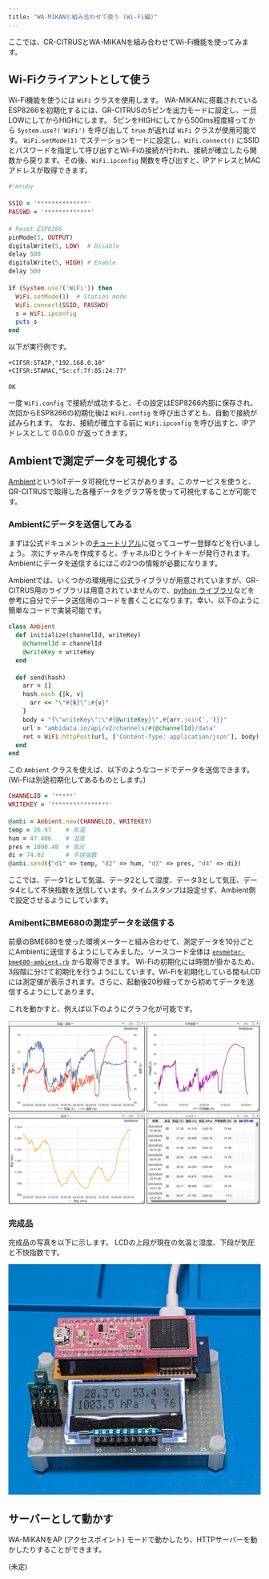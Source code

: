 ```yaml
---
title: "WA-MIKANと組み合わせて使う (Wi-Fi編)"
---
```


ここでは、CR-CITRUSとWA-MIKANを組み合わせてWi-Fi機能を使ってみます。


## Wi-Fiクライアントとして使う

Wi-Fi機能を使うには `WiFi` クラスを使用します。
WA-MIKANに搭載されているESP8266を初期化するには、GR-CITRUSの5ピンを出力モードに設定し、一旦LOWにしてからHIGHにします。
5ピンをHIGHにしてから500ms程度経ってから `System.use?('WiFi')` を呼び出して `true` が返れば `WiFi` クラスが使用可能です。
`WiFi.setMode(1)` でステーションモードに設定し、`WiFi.connect()` にSSIDとパスワードを指定して呼び出すとWi-Fiの接続が行われ、接続が確立したら関数から戻ります。その後、`WiFi.ipconfig` 関数を呼び出すと、IPアドレスとMACアドレスが取得できます。

```ruby
#!mruby

SSID = '**************'
PASSWD = '*************'

# Reset ESP8266
pinMode(5, OUTPUT)
digitalWrite(5, LOW)  # Disable
delay 500
digitalWrite(5, HIGH) # Enable
delay 500

if (System.use?('WiFi')) then
  WiFi.setMode(1)  # Station mode
  WiFi.connect(SSID, PASSWD)
  s = WiFi.ipconfig
  puts s
end
```

以下が実行例です。

```
+CIFSR:STAIP,"192.168.0.10"
+CIFSR:STAMAC,"5c:cf:7f:85:24:77"

OK
```

一度 `WiFi.config` で接続が成功すると、その設定はESP8266内部に保存され、次回からESP8266の初期化後は `WiFi.config` を呼び出さずとも、自動で接続が試みられます。
なお、接続が確立する前に `WiFi.ipconfig` を呼び出すと、IPアドレスとして 0.0.0.0 が返ってきます。


## Ambientで測定データを可視化する

[Ambient](https://ambidata.io/)というIoTデータ可視化サービスがあります。このサービスを使うと、GR-CITRUSで取得した各種データをグラフ等を使って可視化することが可能です。


### Ambientにデータを送信してみる

まずは公式ドキュメントの[チュートリアル](https://ambidata.io/docs/)に従ってユーザー登録などを行いましょう。
次にチャネルを作成すると、チャネルIDとライトキーが発行されます。Ambientにデータを送信するにはこの2つの情報が必要になります。

Ambientでは、いくつかの環境用に公式ライブラリが用意されていますが、GR-CITRUS用のライブラリは用意されていませんので、[python ライブラリ](https://github.com/AmbientDataInc/ambient-python-lib)などを参考に自分でデータ送信用のコードを書くことになります。幸い、以下のように簡単なコードで実装可能です。

```ruby
class Ambient
  def initialize(channelId, writeKey)
    @channelId = channelId
    @writeKey = writeKey
  end

  def send(hash)
    arr = []
    hash.each {|k, v|
      arr << "\"#{k}\":#{v}"
    }
    body = "{\"writeKey\":\"#{@writeKey}\",#{arr.join(',')}}"
    url = "ambidata.io/api/v2/channels/#{@channelId}/data"
    ret = WiFi.httpPost(url, ['Content-Type: application/json'], body)
  end
end
```

この `Ambient` クラスを使えば、以下のようなコードでデータを送信できます。(Wi-Fiは別途初期化してあるものとします。)

```ruby
CHANNELID = '*****'
WRITEKEY = '****************'

@ambi = Ambient.new(CHANNELID, WRITEKEY)
temp = 26.97    # 気温
hum = 47.406    # 湿度
pres = 1000.48  # 気圧
di = 74.02      # 不快指数
@ambi.send({"d1" => temp, "d2" => hum, "d3" => pres, "d4" => di})
```

ここでは、データ1として気温、データ2として湿度、データ3として気圧、データ4として不快指数を送信しています。タイムスタンプは設定せず、Ambient側で設定させるようにしています。


### AmibentにBME680の測定データを送信する

前章のBME680を使った環境メーターと組み合わせて、測定データを10分ごとにAmbientに送信するようにしてみました。ソースコード全体は [`envmeter-bme680-ambient.rb`](https://github.com/k-takata/zenn-contents/tree/master/books/d5c77046e634bb/src/envmeter-bme680-ambient.rb) から取得できます。
Wi-Fiの初期化には時間が掛かるため、3段階に分けて初期化を行うようにしています。Wi-Fiを初期化している間もLCDには測定値が表示されます。さらに、起動後20秒経ってから初めてデータを送信するようにしてあります。

これを動かすと、例えば以下のようにグラフ化が可能です。

[![ambient](https://raw.githubusercontent.com/k-takata/zenn-contents/master/books/d5c77046e634bb/images/ambient.png)](https://raw.githubusercontent.com/k-takata/zenn-contents/master/books/d5c77046e634bb/images/ambient.png)


### 完成品

完成品の写真を以下に示します。
LCDの上段が現在の気温と湿度、下段が気圧と不快指数です。

[![envmeter-bme680](https://raw.githubusercontent.com/k-takata/zenn-contents/master/books/d5c77046e634bb/images/envmeter-bme680-small.jpg)](https://raw.githubusercontent.com/k-takata/zenn-contents/master/books/d5c77046e634bb/images/envmeter-bme680.jpg)


## サーバーとして動かす

WA-MIKANをAP (アクセスポイント) モードで動かしたり、HTTPサーバーを動かしたりすることができます。

(未定)
